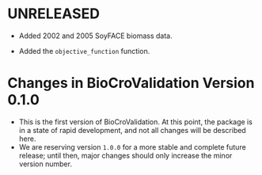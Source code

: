 <!--
This file should document all significant changes brought about by each new
release.

All changes related to a particular release should be collected under a heading
specifying the version number of that release, such as
"# Changes in BioCroValidation Version 2.0.0". The individual changes should be
listed as bullet points and categorized under "## Major Changes",
"## Minor Changes", or "## Bug Fixes" following the major.minor.patch structure
of semantic versioning, or variants of these such as
"## Minor User-Facing Changes".

To facilitate this, when a feature on a feature branch is completed and a pull
request is being prepared, a new section should be added at the top of this file
under the heading "# UNRELEASED"; it should list all the important changes made
on the feature branch.

Then, when it comes time to merge the feature branch into `develop`, the new
"# UNRELEASED" section is transferred into the `develop` branch's version of
NEWS.md, or, if the `develop` branch already has an "# UNRELEASED" section in
its version of NEWS.md, the feature branch's "# UNRELEASED" section will be
integrated into the one on the `develop` branch. (This process of integrating
the two "# UNRELEASED" sections will likely be part of resolving an inevitable
merge conflict.)

Finally, when a new release is made, "# UNRELEASED" should be replaced by a
heading with the new version number, such as
"# Changes in BioCroValidation Version 2.0.0". This section will combine the
draft release notes for all features that have been added since the previous
release.

In the case of a hotfix, a short section headed by the new release number should
be directly added to this file to describe the related changes.
-->

# UNRELEASED

- Added 2002 and 2005 SoyFACE biomass data.

- Added the `objective_function` function.

# Changes in BioCroValidation Version 0.1.0

- This is the first version of BioCroValidation. At this point, the package is
  in a state of rapid development, and not all changes will be described here.
- We are reserving version `1.0.0` for a more stable and complete future
  release; until then, major changes should only increase the minor version
  number.
